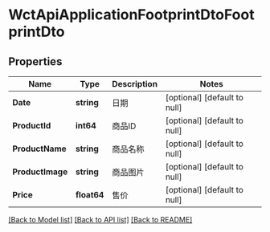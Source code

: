 # WctApiApplicationFootprintDtoFootprintDto

## Properties
Name | Type | Description | Notes
------------ | ------------- | ------------- | -------------
**Date** | **string** | 日期 | [optional] [default to null]
**ProductId** | **int64** | 商品ID | [optional] [default to null]
**ProductName** | **string** | 商品名称 | [optional] [default to null]
**ProductImage** | **string** | 商品图片 | [optional] [default to null]
**Price** | **float64** | 售价 | [optional] [default to null]

[[Back to Model list]](../README.md#documentation-for-models) [[Back to API list]](../README.md#documentation-for-api-endpoints) [[Back to README]](../README.md)

